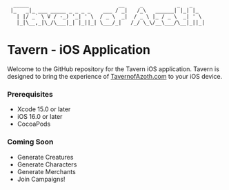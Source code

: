 ```
  _____                             __     _           _   _    
 |_   _|_ ___ _____ _ _ _ _    ___ / _|   /_\   ______| |_| |_  
   | |/ _` \ V / -_) '_| ' \  / _ \  _|  / _ \ |_ / _ \  _| ' \ 
   |_|\__,_|\_/\___|_| |_||_| \___/_|   /_/ \_\/__\___/\__|_||_|                                                                                                             
```                                                                                                        

# Tavern - iOS Application

Welcome to the GitHub repository for the Tavern iOS application. Tavern is designed to bring the experience of [TavernofAzoth.com](http://TavernofAzoth.com) to your iOS device.


### Prerequisites

- Xcode 15.0 or later
- iOS 16.0 or later
- CocoaPods

### Coming Soon

- Generate Creatures
- Generate Characters
- Generate Merchants
- Join Campaigns!
